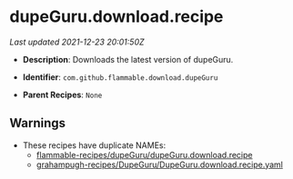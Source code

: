 # dupeGuru.download.recipe

_Last updated 2021-12-23 20:01:50Z_

- **Description**: Downloads the latest version of dupeGuru.

- **Identifier**: `com.github.flammable.download.dupeGuru`

- **Parent Recipes**: `None`


## Warnings

- These recipes have duplicate NAMEs:
    - [flammable-recipes/dupeGuru/dupeGuru.download.recipe](/autopkg-dupe-tracker/flammable-recipes/dupeGuru/dupeGuru.download.recipe)
    - [grahampugh-recipes/DupeGuru/DupeGuru.download.recipe.yaml](/autopkg-dupe-tracker/grahampugh-recipes/DupeGuru/DupeGuru.download.recipe.yaml)